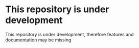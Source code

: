 # This repository is under development
This repository is under development, therefore features and documentation may be missing
